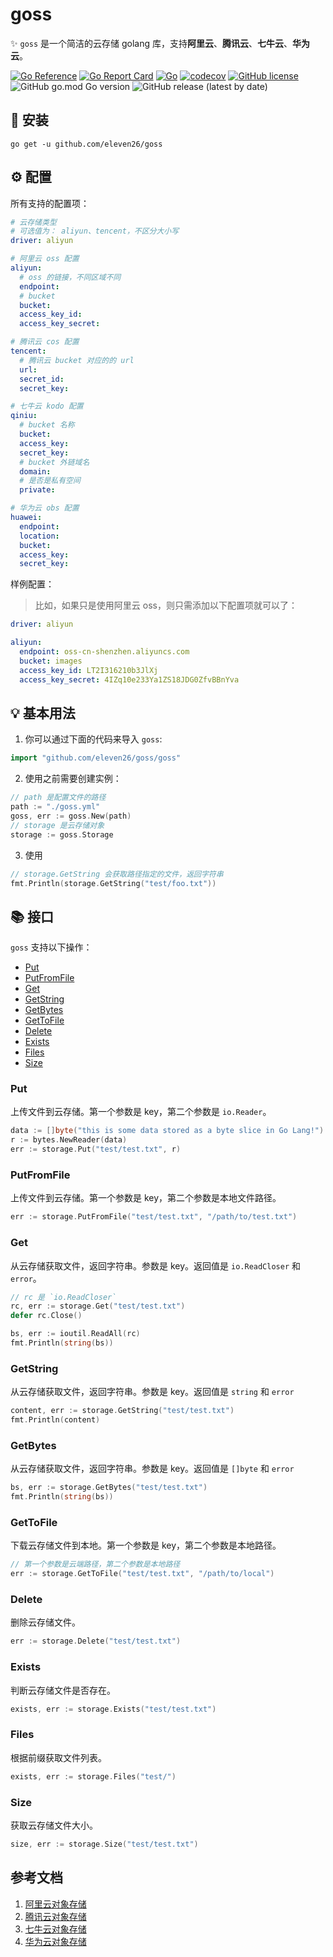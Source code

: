 # goss

✨ `goss` 是一个简洁的云存储 golang 库，支持**阿里云**、**腾讯云**、**七牛云**、**华为云**。

[![Go Reference](https://pkg.go.dev/badge/github.com/eleven26/go-filesystem.svg)](https://pkg.go.dev/github.com/eleven26/goss)
[![Go Report Card](https://goreportcard.com/badge/github.com/eleven26/go-filesystem)](https://goreportcard.com/report/github.com/eleven26/goss)
[![Go](https://github.com/eleven26/goss/actions/workflows/go.yml/badge.svg)](https://github.com/eleven26/goss/actions/workflows/go.yml)
[![codecov](https://codecov.io/gh/eleven26/goss/branch/main/graph/badge.svg?token=UU4lLD2n4k)](https://codecov.io/gh/eleven26/goss)
[![GitHub license](https://img.shields.io/github/license/eleven26/goss)](https://github.com/eleven26/goss/blob/main/LICENSE)
![GitHub go.mod Go version](https://img.shields.io/github/go-mod/go-version/eleven26/goss)
![GitHub release (latest by date)](https://img.shields.io/github/v/release/eleven26/goss)


## 🚀 安装

```
go get -u github.com/eleven26/goss
```


## ⚙️ 配置

所有支持的配置项：

```yaml
# 云存储类型
# 可选值为： aliyun、tencent，不区分大小写
driver: aliyun

# 阿里云 oss 配置
aliyun:
  # oss 的链接，不同区域不同
  endpoint:
  # bucket
  bucket:
  access_key_id:
  access_key_secret:

# 腾讯云 cos 配置 
tencent:
  # 腾讯云 bucket 对应的的 url
  url:
  secret_id:
  secret_key:

# 七牛云 kodo 配置
qiniu:
  # bucket 名称
  bucket:
  access_key:
  secret_key:
  # bucket 外链域名
  domain:
  # 是否是私有空间
  private:

# 华为云 obs 配置
huawei:
  endpoint:
  location:
  bucket:
  access_key:
  secret_key:
```

样例配置：

> 比如，如果只是使用阿里云 oss，则只需添加以下配置项就可以了：

```yaml
driver: aliyun

aliyun:
  endpoint: oss-cn-shenzhen.aliyuncs.com
  bucket: images
  access_key_id: LT2I316210b3JlXj
  access_key_secret: 4IZq10e233Ya1ZS18JDG0ZfvBBnYva
```


## 💡 基本用法

1. 你可以通过下面的代码来导入 `goss`:

```go
import "github.com/eleven26/goss/goss"
```

2. 使用之前需要创建实例：

```go
// path 是配置文件的路径
path := "./goss.yml"
goss, err := goss.New(path)
// storage 是云存储对象
storage := goss.Storage
```

3. 使用

```go
// storage.GetString 会获取路径指定的文件，返回字符串
fmt.Println(storage.GetString("test/foo.txt"))
```


## 📚 接口

`goss` 支持以下操作：

- [Put](#Put)
- [PutFromFile](#PutFromFile)
- [Get](#Get)
- [GetString](#GetString)
- [GetBytes](#GetBytes)
- [GetToFile](#GetToFile)
- [Delete](#Delete)
- [Exists](#Exists)
- [Files](#Files)
- [Size](#Size)

### Put

上传文件到云存储。第一个参数是 key，第二个参数是 `io.Reader`。

```go
data := []byte("this is some data stored as a byte slice in Go Lang!")
r := bytes.NewReader(data)
err := storage.Put("test/test.txt", r)
```

### PutFromFile

上传文件到云存储。第一个参数是 key，第二个参数是本地文件路径。

```go
err := storage.PutFromFile("test/test.txt", "/path/to/test.txt")
```

### Get

从云存储获取文件，返回字符串。参数是 key。返回值是 `io.ReadCloser` 和 `error`。

```go
// rc 是 `io.ReadCloser`
rc, err := storage.Get("test/test.txt")
defer rc.Close()

bs, err := ioutil.ReadAll(rc)
fmt.Println(string(bs))
```

### GetString

从云存储获取文件，返回字符串。参数是 key。返回值是 `string` 和 `error`

```go
content, err := storage.GetString("test/test.txt")
fmt.Println(content)
```

### GetBytes

从云存储获取文件，返回字符串。参数是 key。返回值是 `[]byte` 和 `error`

```go
bs, err := storage.GetBytes("test/test.txt")
fmt.Println(string(bs))
```

### GetToFile

下载云存储文件到本地。第一个参数是 key，第二个参数是本地路径。

```go
// 第一个参数是云端路径，第二个参数是本地路径
err := storage.GetToFile("test/test.txt", "/path/to/local")
```

### Delete

删除云存储文件。

```go
err := storage.Delete("test/test.txt")
```

### Exists

判断云存储文件是否存在。

```go
exists, err := storage.Exists("test/test.txt")
```

### Files

根据前缀获取文件列表。

```go
exists, err := storage.Files("test/")
```

### Size

获取云存储文件大小。

```go
size, err := storage.Size("test/test.txt")
```

## 参考文档

1. [阿里云对象存储](https://help.aliyun.com/product/31815.html)
2. [腾讯云对象存储](https://cloud.tencent.com/document/product/436)
3. [七牛云对象存储](https://developer.qiniu.com/kodo)
4. [华为云对象存储](https://support.huaweicloud.com/obs/index.html)
